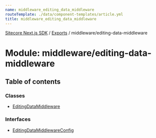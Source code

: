 ```yaml
---
name: middleware_editing_data_middleware
routeTemplate: ./data/component-templates/article.yml
title: middleware_editing_data_middleware
---
```


[Sitecore Next.js SDK](/docs/nextjs/ref/) / [Exports](/docs/nextjs/ref/modules) / middleware/editing-data-middleware

# Module: middleware/editing-data-middleware

## Table of contents

### Classes

- [EditingDataMiddleware](/docs/nextjs/ref/classes/middleware_editing_data_middleware/editingdatamiddleware)

### Interfaces

- [EditingDataMiddlewareConfig](/docs/nextjs/ref/interfaces/middleware_editing_data_middleware/editingdatamiddlewareconfig)
